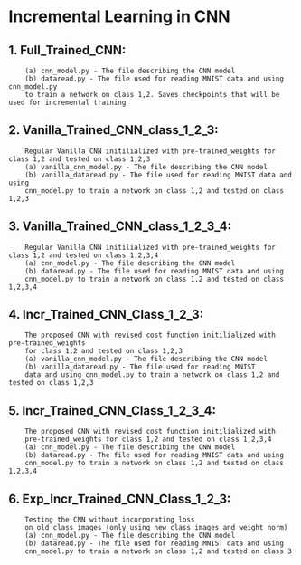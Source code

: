 
# Incremental Learning in CNN

## 1. Full_Trained_CNN: 
		(a) cnn_model.py - The file describing the CNN model
		(b) dataread.py - The file used for reading MNIST data and using cnn_model.py 
		to train a network on class 1,2. Saves checkpoints that will be used for incremental training

## 2. Vanilla_Trained_CNN_class_1_2_3: 
		Regular Vanilla CNN initilialized with pre-trained_weights for class 1,2 and tested on class 1,2,3
		(a) vanilla_cnn_model.py - The file describing the CNN model
		(b) vanilla_dataread.py - The file used for reading MNIST data and using
		cnn_model.py to train a network on class 1,2 and tested on class 1,2,3

## 3. Vanilla_Trained_CNN_class_1_2_3_4: 
		Regular Vanilla CNN initilialized with pre-trained_weights for class 1,2 and tested on class 1,2,3,4
		(a) cnn_model.py - The file describing the CNN model
		(b) dataread.py - The file used for reading MNIST data and using 
		cnn_model.py to train a network on class 1,2 and tested on class 1,2,3,4

## 4. Incr_Trained_CNN_Class_1_2_3: 
		The proposed CNN with revised cost function initilialized with pre-trained_weights 
		for class 1,2 and tested on class 1,2,3
		(a) vanilla_cnn_model.py - The file describing the CNN model
		(b) vanilla_dataread.py - The file used for reading MNIST 
		data and using cnn_model.py to train a network on class 1,2 and tested on class 1,2,3

## 5. Incr_Trained_CNN_Class_1_2_3_4: 
		The proposed CNN with revised cost function initilialized with 
		pre-trained_weights for class 1,2 and tested on class 1,2,3,4
		(a) cnn_model.py - The file describing the CNN model
		(b) dataread.py - The file used for reading MNIST data and using
		cnn_model.py to train a network on class 1,2 and tested on class 1,2,3,4

## 6. Exp_Incr_Trained_CNN_Class_1_2_3: 
		Testing the CNN without incorporating loss 
		on old class images (only using new class images and weight norm)
		(a) cnn_model.py - The file describing the CNN model
		(b) dataread.py - The file used for reading MNIST data and using 
		cnn_model.py to train a network on class 1,2 and tested on class 3
